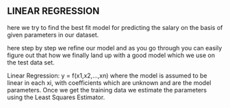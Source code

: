 ## LINEAR REGRESSION

here we try to find the best fit model for predicting the salary on the basis of given parameters in our dataset.

here step by step we refine our model and as you go through you can easily figure out that how we finally land up with a good model which we use on the test data set.

Linear Regression: y = f(x1,x2,…,xn) where the model is assumed to be linear in each xi, with coefficients which are unknown and are the model parameters. Once we get the training data we estimate the parameters using the Least Squares Estimator.
